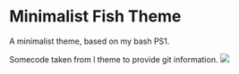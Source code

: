 # Minimalist Fish Theme
A minimalist theme, based on my bash PS1. 

Somecode taken from l theme to provide git information.
<img src='http://i57.tinypic.com/wcd3so.png' />
